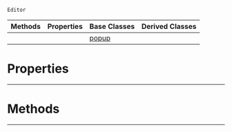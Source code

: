  `Editor`

|Methods|Properties|Base Classes|Derived Classes|
|---|---|---|---|
| | |[popup](https://github.com/ZilchEngine/ZilchDocs/blob/master/code_reference/class_reference/popup.md)| |


 #  Properties


---  
 #  Methods


---  
 

 